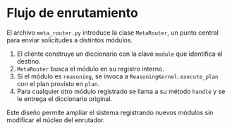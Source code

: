 # Flujo de enrutamiento

El archivo `meta_router.py` introduce la clase `MetaRouter`, un punto central
para enviar solicitudes a distintos módulos.

1. El cliente construye un diccionario con la clave `module` que identifica el
   destino.
2. `MetaRouter` busca el módulo en su registro interno.
3. Si el módulo es `reasoning`, se invoca a `ReasoningKernel.execute_plan` con
   el plan provisto en `plan`.
4. Para cualquier otro módulo registrado se llama a su método `handle` y se
   le entrega el diccionario original.

Este diseño permite ampliar el sistema registrando nuevos módulos sin modificar
el núcleo del enrutador.
